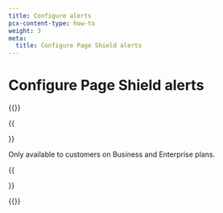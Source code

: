 ```yaml
---
title: Configure alerts
pcx-content-type: how-to
weight: 3
meta:
  title: Configure Page Shield alerts
---
```


# Configure Page Shield alerts

{{<render file="_alerts-intro.md">}}

{{<Aside type="note">}}

Only available to customers on Business and Enterprise plans.

{{</Aside>}}

{{<render file="_alerts-configure.md">}}
